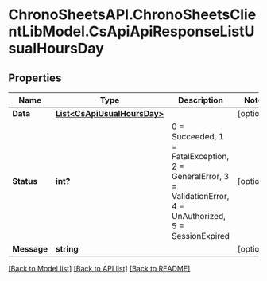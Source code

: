 # ChronoSheetsAPI.ChronoSheetsClientLibModel.CsApiApiResponseListUsualHoursDay
## Properties

Name | Type | Description | Notes
------------ | ------------- | ------------- | -------------
**Data** | [**List&lt;CsApiUsualHoursDay&gt;**](CsApiUsualHoursDay.md) |  | [optional] 
**Status** | **int?** | 0 &#x3D; Succeeded, 1 &#x3D; FatalException, 2 &#x3D; GeneralError, 3 &#x3D; ValidationError, 4 &#x3D; UnAuthorized, 5 &#x3D; SessionExpired | [optional] 
**Message** | **string** |  | [optional] 

[[Back to Model list]](../README.md#documentation-for-models) [[Back to API list]](../README.md#documentation-for-api-endpoints) [[Back to README]](../README.md)

